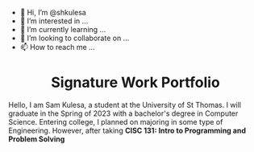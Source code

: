 - 👋 Hi, I’m @shkulesa
- 👀 I’m interested in ...
- 🌱 I’m currently learning ...
- 💞️ I’m looking to collaborate on ...
- 📫 How to reach me ...

<!---
shkulesa/shkulesa is a ✨ special ✨ repository because its `README.md` (this file) appears on your GitHub profile.
You can click the Preview link to take a look at your changes.
--->

<h1 align="center">Signature Work Portfolio</h1>

Hello,
I am Sam Kulesa, a student at the University of St Thomas. I will graduate in the Spring of 2023 with a bachelor's degree in Computer Science. 
Entering college, I planned on majoring in some type of Engineering. However, after taking <span style="font-weight: bold">CISC 131: Intro to Programming and Problem Solving</span>
